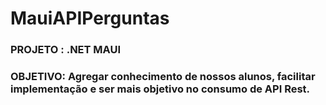 # MauiAPIPerguntas

### PROJETO : .NET MAUI
### OBJETIVO: Agregar conhecimento de nossos alunos, facilitar implementação e ser mais objetivo no consumo de API Rest.
